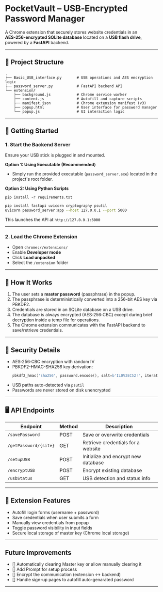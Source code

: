 # PocketVault – USB‑Encrypted Password Manager

A Chrome extension that securely stores website credentials in an **AES‑256‑encrypted SQLite database** located on a **USB flash drive**, powered by a **FastAPI** backend.

---

## 📁 Project Structure

```
.
├── Basic_USB_interface.py       # USB operations and AES encryption logic
├── password_server.py           # FastAPI backend API
└── extension/
    ├── background.js            # Chrome service worker
    ├── content.js               # Autofill and capture scripts
    ├── manifest.json            # Chrome extension manifest (v3)
    ├── popup.html               # User interface for password manager
    └── popup.js                 # UI interaction logic
```

---

## 🚀 Getting Started

### 1. Start the Backend Server

Ensure your USB stick is plugged in and mounted.

**Option 1: Using Executable (Recommended)**  
- Simply run the provided executable (`password_server.exe`) located in the project's root folder.

**Option 2: Using Python Scripts**  

```
pip install -r requirements.txt
```


```bash
pip install fastapi uvicorn cryptography psutil
uvicorn password_server:app --host 127.0.0.1 --port 5000
```

This launches the API at `http://127.0.0.1:5000`

---

### 2. Load the Chrome Extension

- Open `chrome://extensions/`
- Enable **Developer mode**
- Click **Load unpacked**
- Select the `/extension` folder

---

## 🧩 How It Works

1. The user sets a **master password** (passphrase) in the popup.
2. The passphrase is deterministically converted into a 256-bit AES key via PBKDF2.
3. Credentials are stored in an SQLite database on a USB drive.
4. The database is always encrypted (AES‑256‑CBC) except during brief decryption inside a temp file for operations.
5. The Chrome extension communicates with the FastAPI backend to save/retrieve credentials.

---

## 🔐 Security Details

- AES‑256‑CBC encryption with random IV
- PBKDF2-HMAC-SHA256 key derivation:
  ```python
  pbkdf2_hmac('sha256', password.encode(), salt=b'IL0V3EC52!', iterations=100000)
  ```
- USB paths auto-detected via `psutil`
- Passwords are never stored on disk unencrypted

---

## 🖥️ API Endpoints

| Endpoint              | Method | Description                         |
|-----------------------|--------|-------------------------------------|
| `/savePassword`       | POST   | Save or overwrite credentials       |
| `/getPassword/{site}` | GET    | Retrieve credentials for a website |
| `/setupUSB`           | POST   | Initialize and encrypt new database |
| `/encryptUSB`         | POST   | Encrypt existing database           |
| `/usbStatus`          | GET    | USB detection and status info       |

---

## 🧪 Extension Features

- Autofill login forms (username + password)
- Save credentials when user submits a form
- Manually view credentials from popup
- Toggle password visibility in input fields
- Secure local storage of master key (Chrome local storage)

---
## Future Improvements

 - [] Automatically clearing Master key or allow manually clearing it
 - [] Add Prompt for setup process
 - [] Encrypt the communication (extension <-> backend)
 - [] Handle sign-up pages to autofill auto-genarated password

---

